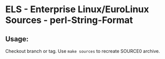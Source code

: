 # ELS - Enterprise Linux/EuroLinux Sources - perl-String-Format
 
## Usage:
  Checkout branch or tag. Use `make sources` to recreate  SOURCE0 archive.
